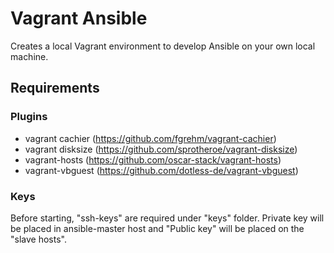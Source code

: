# Vagrant Ansible

Creates a local Vagrant environment to develop Ansible on your own local machine.

## Requirements

### Plugins

- vagrant cachier (https://github.com/fgrehm/vagrant-cachier)
- vagrant disksize (https://github.com/sprotheroe/vagrant-disksize)
- vagrant-hosts (https://github.com/oscar-stack/vagrant-hosts)
- vagrant-vbguest (https://github.com/dotless-de/vagrant-vbguest)

### Keys
Before starting, "ssh-keys" are required under "keys" folder. Private key will be placed in ansible-master host and "Public key" will be placed on the "slave hosts".

